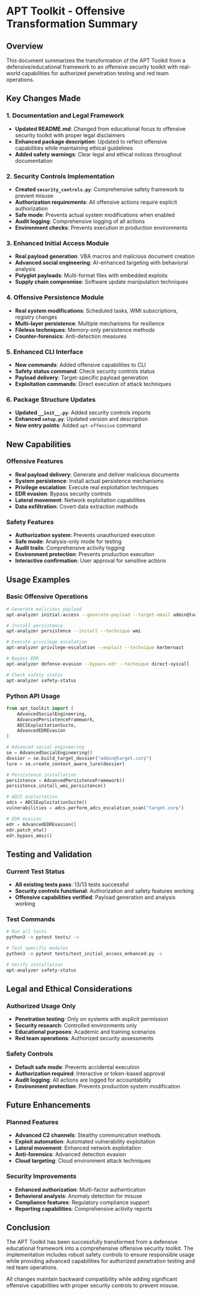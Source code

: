 # APT Toolkit - Offensive Transformation Summary

## Overview

This document summarizes the transformation of the APT Toolkit from a defensive/educational framework to an offensive security toolkit with real-world capabilities for authorized penetration testing and red team operations.

## Key Changes Made

### 1. Documentation and Legal Framework
- **Updated README.md**: Changed from educational focus to offensive security toolkit with proper legal disclaimers
- **Enhanced package description**: Updated to reflect offensive capabilities while maintaining ethical guidelines
- **Added safety warnings**: Clear legal and ethical notices throughout documentation

### 2. Security Controls Implementation
- **Created `security_controls.py`**: Comprehensive safety framework to prevent misuse
- **Authorization requirements**: All offensive actions require explicit authorization
- **Safe mode**: Prevents actual system modifications when enabled
- **Audit logging**: Comprehensive logging of all actions
- **Environment checks**: Prevents execution in production environments

### 3. Enhanced Initial Access Module
- **Real payload generation**: VBA macros and malicious document creation
- **Advanced social engineering**: AI-enhanced targeting with behavioral analysis
- **Polyglot payloads**: Multi-format files with embedded exploits
- **Supply chain compromise**: Software update manipulation techniques

### 4. Offensive Persistence Module
- **Real system modifications**: Scheduled tasks, WMI subscriptions, registry changes
- **Multi-layer persistence**: Multiple mechanisms for resilience
- **Fileless techniques**: Memory-only persistence methods
- **Counter-forensics**: Anti-detection measures

### 5. Enhanced CLI Interface
- **New commands**: Added offensive capabilities to CLI
- **Safety status command**: Check security controls status
- **Payload delivery**: Target-specific payload generation
- **Exploitation commands**: Direct execution of attack techniques

### 6. Package Structure Updates
- **Updated `__init__.py`**: Added security controls imports
- **Enhanced `setup.py`**: Updated version and description
- **New entry points**: Added `apt-offensive` command

## New Capabilities

### Offensive Features
- **Real payload delivery**: Generate and deliver malicious documents
- **System persistence**: Install actual persistence mechanisms
- **Privilege escalation**: Execute real exploitation techniques
- **EDR evasion**: Bypass security controls
- **Lateral movement**: Network exploitation capabilities
- **Data exfiltration**: Covert data extraction methods

### Safety Features
- **Authorization system**: Prevents unauthorized execution
- **Safe mode**: Analysis-only mode for testing
- **Audit trails**: Comprehensive activity logging
- **Environment protection**: Prevents production execution
- **Interactive confirmation**: User approval for sensitive actions

## Usage Examples

### Basic Offensive Operations
```bash
# Generate malicious payload
apt-analyzer initial-access --generate-payload --target-email admin@target.com

# Install persistence
apt-analyzer persistence --install --technique wmi

# Execute privilege escalation
apt-analyzer privilege-escalation --exploit --technique kerberoast

# Bypass EDR
apt-analyzer defense-evasion --bypass-edr --technique direct-syscall

# Check safety status
apt-analyzer safety-status
```

### Python API Usage
```python
from apt_toolkit import (
    AdvancedSocialEngineering,
    AdvancedPersistenceFramework,
    ADCSExploitationSuite,
    AdvancedEDREvasion
)

# Advanced social engineering
se = AdvancedSocialEngineering()
dossier = se.build_target_dossier("admin@target.corp")
lure = se.create_context_aware_lure(dossier)

# Persistence installation
persistence = AdvancedPersistenceFramework()
persistence.install_wmi_persistence()

# ADCS exploitation
adcs = ADCSExploitationSuite()
vulnerabilities = adcs.perform_adcs_escalation_scan("target.corp")

# EDR evasion
edr = AdvancedEDREvasion()
edr.patch_etw()
edr.bypass_amsi()
```

## Testing and Validation

### Current Test Status
- **All existing tests pass**: 13/13 tests successful
- **Security controls functional**: Authorization and safety features working
- **Offensive capabilities verified**: Payload generation and analysis working

### Test Commands
```bash
# Run all tests
python3 -m pytest tests/ -v

# Test specific modules
python3 -m pytest tests/test_initial_access_enhanced.py -v

# Verify installation
apt-analyzer safety-status
```

## Legal and Ethical Considerations

### Authorized Usage Only
- **Penetration testing**: Only on systems with explicit permission
- **Security research**: Controlled environments only
- **Educational purposes**: Academic and training scenarios
- **Red team operations**: Authorized security assessments

### Safety Controls
- **Default safe mode**: Prevents accidental execution
- **Authorization required**: Interactive or token-based approval
- **Audit logging**: All actions are logged for accountability
- **Environment protection**: Prevents production system modification

## Future Enhancements

### Planned Features
- **Advanced C2 channels**: Stealthy communication methods
- **Exploit automation**: Automated vulnerability exploitation
- **Lateral movement**: Enhanced network exploitation
- **Anti-forensics**: Advanced detection evasion
- **Cloud targeting**: Cloud environment attack techniques

### Security Improvements
- **Enhanced authorization**: Multi-factor authentication
- **Behavioral analysis**: Anomaly detection for misuse
- **Compliance features**: Regulatory compliance support
- **Reporting capabilities**: Comprehensive activity reports

## Conclusion

The APT Toolkit has been successfully transformed from a defensive educational framework into a comprehensive offensive security toolkit. The implementation includes robust safety controls to ensure responsible usage while providing advanced capabilities for authorized penetration testing and red team operations.

All changes maintain backward compatibility while adding significant offensive capabilities with proper security controls to prevent misuse.